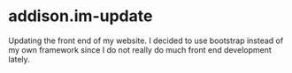 # addison.im-update
Updating the front end of my website. I decided to use bootstrap instead of my own framework since I do not really do much front end development lately.
